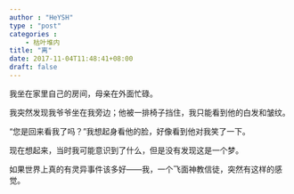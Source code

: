 ```yaml
---
author : "HeYSH"
type : "post"
categories :
    - 枯叶堆内
title: "离"
date: 2017-11-04T11:48:41+08:00
draft: false
---
```


我坐在家里自己的房间，母亲在外面忙碌。

我突然发现我爷爷坐在我旁边；他被一排椅子挡住，我只能看到他的白发和皱纹。

“您是回来看我了吗？”我想起身看他的脸，好像看到他对我笑了一下。

现在想起来，当时我可能意识到了什么，但是没有发现这是一个梦。

如果世界上真的有灵异事件该多好——我，一个飞面神教信徒，突然有这样的感觉。
